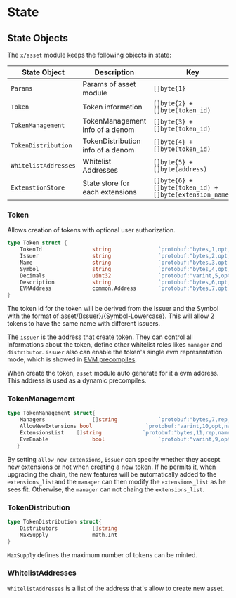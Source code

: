 <!--
order: 2
-->

# State

## State Objects

The `x/asset` module keeps the following objects in state:

| State Object         | Description                            | Key                                                       | Value                                 | Store |
|----------------------|----------------------------------------|-----------------------------------------------------------|---------------------------------------|-------|
| `Params`             | Params of asset module                 | `[]byte{1}`                                               | `[]byte(params)`                      | KV    |
| `Token`              | Token information                      | `[]byte{2} + []byte(token_id)`                            | `[]byte{token}`                       | KV    |
| `TokenManagement`    | TokenManagement info of a denom        | `[]byte{3} + []byte(token_id)`                            | `[]byte{token_manager}`               | KV    |
| `TokenDistribution`  | TokenDistribution info of a denom      | `[]byte{4} + []byte(token_id)`                            | `[]byte{token_distributor}`           | KV    |
| `WhitelistAddresses` | Whitelist Addresses                    | `[]byte{5} + []byte(address)`                             | `[]byte{bool}`                        | KV    |
| `ExtenstionStore`    | State store for each extensions        | `[]byte{6} + []byte(token_id) + []byte(extension_name)`   |  Depend on extension implementation   | KV    |

### Token

Allows creation of tokens with optional user authorization.  

```go
type Token struct {
    TokenId                string               `protobuf:"bytes,1,opt,name=token_id,json=tokenId,proto3" json:"token_id,omitempty"`
    Issuer                 string               `protobuf:"bytes,2,opt,name=issuer,proto3" json:"issuer,omitempty"`
    Name                   string               `protobuf:"bytes,3,opt,name=name,proto3" json:"name,omitempty"`
    Symbol                 string               `protobuf:"bytes,4,opt,name=symbol,proto3" json:"symbol,omitempty"`
    Decimals               uint32               `protobuf:"varint,5,opt,name=decimals,proto3" json:"decimals,omitempty"`
    Description            string               `protobuf:"bytes,6,opt,name=description,proto3" json:"description,omitempty"`
    EVMAddress             common.Address       `protobuf:"bytes,7,opt,name=description,proto3" json:"description,omitempty"`
}
```

The token id for the token will be derived from the Issuer and the Symbol with the format of asset/{Issuer}/{Symbol-Lowercase}. This will allow 2 tokens to have the same name with different issuers.

The `issuer` is the address that create token. They can control all informations about the token, define other whitelist roles likes `manager` and `distributor`. `issuer` also can enable the token's single evm representation mode, which is showed in [EVM precompiles](README.md#asset-module-and-erc-20-precompiles).

When create the token, `asset` module auto generate for it a evm address. This address is used as a dynamic precompiles.

### TokenManagement

```go
type TokenManagement struct{
    Managers               []string             `protobuf:"bytes,7,rep,name=managers,proto3" json:"managers,omitempty"`
    AllowNewExtensions bool                 `protobuf:"varint,10,opt,name=allow_new_Extensions,json=allowNewExtensions,proto3" json:"allow_new_Extensions,omitempty"`
    ExtensionsList    []string             `protobuf:"bytes,11,rep,name=extensions_list,json=extensionsList,proto3" json:"extensions_list,omitempty"`
    EvmEnable              bool                 `protobuf:"varint,9,opt,name=evm_enable,json=evmEnable,proto3" json:"evm_enable,omitempty"`
   }
```

By setting `allow_new_extensions`, `issuer` can specify whether they accept new extensions or not when creating a new token. If he permits it, when upgrading the chain, the new features will be automatically added to the `extensions_list`and the `manager` can then modify the `extensions_list` as he sees fit. Otherwise, the `manager` can not chaing the `extensions_list`.

### TokenDistribution

```go
type TokenDistribution struct{
    Distributors           []string
    MaxSupply              math.Int
}
```

`MaxSupply` defines the maximum number of tokens can be minted.

### WhitelistAddresses

`WhitelistAddresses` is a list of the address that's allow to create new asset.

